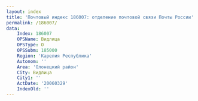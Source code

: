 ```yaml
---
layout: index
title: 'Почтовый индекс 186007: отделение почтовой связи Почты России'
permalink: /186007/
data:
    Index: 186007
    OPSName: Видлица
    OPSType: О
    OPSSubm: 185000
    Region: 'Карелия Республика'
    Autonom: ''
    Area: 'Олонецкий район'
    City: Видлица
    City1: ''
    ActDate: '20060329'
    IndexOld: ''
---
```

